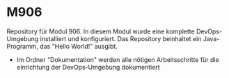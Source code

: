 # M906
Repository für Modul 906. In diesem Modul wurde eine komplette DevOps-Umgebung installiert und konfiguriert. Das Repository beinhaltet ein Java-Programm, das "Hello World!" ausgibt.
- Im Ordner "Dokumentation" werden alle nötigen Arbeitsschritte für die einrichtung der DevOps-Umgebung dokumentiert
